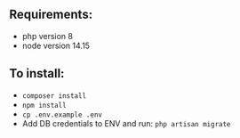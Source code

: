 ## Requirements:
- php version 8
- node version 14.15

## To install:
- `composer install`
- `npm install`
- `cp .env.example .env`
- Add DB credentials to ENV and run: `php artisan migrate` 
